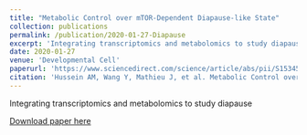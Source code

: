```yaml
---
title: "Metabolic Control over mTOR-Dependent Diapause-like State"
collection: publications
permalink: /publication/2020-01-27-Diapause
excerpt: 'Integrating transcriptomics and metabolomics to study diapause '
date: 2020-01-27
venue: 'Developmental Cell'
paperurl: 'https://www.sciencedirect.com/science/article/abs/pii/S1534580719310676'
citation: 'Hussein AM, Wang Y, Mathieu J, et al. Metabolic Control over mTOR-Dependent Diapause-like State. Dev Cell. 2020;52(2):236-250'
---
```

Integrating transcriptomics and metabolomics to study diapause 

[Download paper here](https://www.sciencedirect.com/science/article/abs/pii/S1534580719310676)
